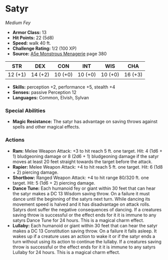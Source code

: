 # Satyr

*Medium* *Fey*

- **Armor Class:** 13
- **Hit Points:** 22 (5d8)
- **Speed:** walk 40 ft.
- **Challenge Rating:** 1/2 (100 XP)
- **Source:** [A5e Monstrous Menagerie](https://enpublishingrpg.com/products/level-up-monstrous-menagerie-a5e) page 380

| STR | DEX | CON | INT | WIS | CHA |
| --- | --- | --- | --- | --- | --- |
| 12 (+1) | 14 (+2) | 10 (+0) | 10 (+0) | 10 (+0) | 16 (+3) |

- **Skills:** perception +2, performance +5, stealth +4
- **Senses:** passive Perception 12
- **Languages:** Common, Elvish, Sylvan

### Special Abilities

- **Magic Resistance:** The satyr has advantage on saving throws against spells and other magical effects.

### Actions

- **Ram:** Melee Weapon Attack: +3 to hit  reach 5 ft.  one target. Hit: 4 (1d6 + 1) bludgeoning damage  or 8 (2d6 + 1) bludgeoning damage if the satyr moves at least 20 feet straight towards the target before the attack.
- **Rapier:** Melee Weapon Attack: +4 to hit  reach 5 ft.  one target. Hit: 6 (1d8 + 2) piercing damage.
- **Shortbow:** Ranged Weapon Attack: +4 to hit  range 80/320 ft.  one target. Hit: 5 (1d6 + 2) piercing damage.
- **Dance Tune:** Each humanoid  fey  or giant within 30 feet that can hear the satyr makes a DC 13 Wisdom saving throw. On a failure  it must dance until the beginning of the satyrs next turn. While dancing  its movement speed is halved  and it has disadvantage on attack rolls. Satyrs dont suffer the negative consequences of dancing. If a creatures saving throw is successful or the effect ends for it  it is immune to any satyrs Dance Tune for 24 hours. This is a magical charm effect.
- **Lullaby:** Each humanoid or giant within 30 feet that can hear the satyr makes a DC 13 Constitution saving throw. On a failure  it falls asleep. It wakes up if a creature uses an action to wake it or if the satyr ends a turn without using its action to continue the lullaby. If a creatures saving throw is successful or the effect ends for it  it is immune to any satyrs Lullaby for 24 hours. This is a magical charm effect.


